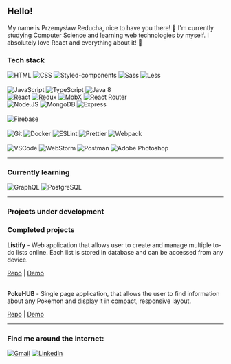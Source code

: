 ## Hello!
My name is Przemysław Reducha, nice to have you there! 👋 I'm currently studying Computer Science and learning web technologies by myself. I absolutely love React and everything about it! 🙂  

### Tech stack
<div>
    <img alt="HTML" src="https://img.shields.io/badge/HTML-orange?logo=html5&logoColor=white&style=flat"/>
    <img alt="CSS" src="https://img.shields.io/badge/CSS-blue?logo=css3&style=flat"/>
    <img alt="Styled-components" src="https://img.shields.io/badge/StyledComponents-pink?logo=Styled-Components&logoColor=white&style=flat"/>
    <img alt='Sass' src="https://img.shields.io/badge/Sass-pink?logo=sass&logoColor=white&style=flat"/>
    <img alt='Less' src="https://img.shields.io/badge/Less-blue?logo=less&logoColor=white&style=flat"/>
</div>
<br/>
<div>
    <img alt="JavaScript" src="https://img.shields.io/badge/JavaScript-yellow?logo=javascript&logoColor=white&style=flat"/>
    <img alt="TypeScript" src="https://img.shields.io/badge/TypeScript-blue?logo=typescript&style=flat"/>
    <img alt="Java 8" src="https://img.shields.io/badge/Java 8-red?logo=java&style=flat"/>
</div>
<div>
    <img alt="React" src="https://img.shields.io/badge/React-black?logo=react&logoColor=white&style=flat"/>
    <img alt="Redux" src="https://img.shields.io/badge/Redux-black?logo=redux&style=flat"/>
    <img alt="MobX" src="https://img.shields.io/badge/Mobx-black?logo=mobx&style=flat"/>
    <img alt="React Router" src="https://img.shields.io/badge/ReactRouter-black?logo=React-Router&logoColor=white&style=flat"/>
</div>
<div>
    <img alt='Node.JS' src="https://img.shields.io/badge/Node.JS-green?logo=node.js&logoColor=white&style=flat"/>
    <img alt="MongoDB" src="https://img.shields.io/badge/MongoDB-darkgreen?logo=mongodb&logoColor=white&style=flat"/>
    <img alt="Express" src="https://img.shields.io/badge/Express-gray?style=flat"/>
</div>
<br/>
<div>
    <img alt="Firebase" src="https://img.shields.io/badge/Firebase-orange?logo=firebase&logoColor=white&style=flat"/>
</div>
<br/>
<div>
    <img alt="Git" src="https://img.shields.io/badge/Git-red?logo=git&logoColor=white&style=flat"/>
    <img alt="Docker" src="https://img.shields.io/badge/Docker-blue?logo=docker&logoColor=white&style=flat"/>
    <img alt="ESLint" src="https://img.shields.io/badge/ESLint-purple?logo=eslint&logoColor=white&style=flat"/>
    <img alt="Prettier" src="https://img.shields.io/badge/Prettier-24292e?logo=prettier&logoColor=white&style=flat"/>
    <img alt="Webpack" src="https://img.shields.io/badge/Webpack-blue?logo=webpack&logoColor=white&style=flat"/>
</div>
<br/>
<div>
    <img alt="VSCode" src="https://img.shields.io/badge/VS Code-blue?logo=Visual-Studio-Code&logoColor=white&style=flat"/>
    <img alt="WebStorm" src="https://img.shields.io/badge/WebStorm-black?logo=webstorm&logoColor=white&style=flat"/>
    <img alt="Postman" src="https://img.shields.io/badge/Postman-orange?logo=postman&logoColor=white&style=flat"/>
    <img alt="Adobe Photoshop" src="https://img.shields.io/badge/Photoshop CS-darkblue?logo=Adobe-Photoshop&logoColor=white&style=flat"/>
</div>
<hr/>

### Currently learning
<div>
<img alt='GraphQL' src="https://img.shields.io/badge/GraphQL-magenta?logo=graphql&logoColor=white&style=flat"/>
<img alt="PostgreSQL" src="https://img.shields.io/badge/PostgreSQL-blue?logo=postgresql&logoColor=white&style=flat"/>

</div>
<hr/>

### Projects under development



### Completed projects
<strong>Listify</strong> - Web application that allows user to create and manage multiple to-do lists online. Each list is stored in database and can be accessed from any device.

<div>
<a href="https://github.com/ciemekk92/listify">Repo</a> | <a href="https://listify-react.firebaseapp.com/">Demo</a>
</div><br/>

<strong>PokeHUB</strong> - Single page application, that allows the user to find information about any Pokemon and display it in compact, responsive layout.
<div>
<a href="https://github.com/ciemekk92/pokehub_react">Repo</a> | <a href="https://pokehubreact.firebaseapp.com/">Demo</a>
</div>


<hr/>

### Find me around the internet:
<div>
<a href="mailto:przemyslaw.reducha@gmail.com"><img alt="Gmail" src="https://img.shields.io/badge/Gmail-red?style=flat&logo=gmail&logoColor=white"/></a>
<a href="https://www.linkedin.com/in/przemys%C5%82aw-reducha-1b8127125/"><img alt="LinkedIn" src="https://img.shields.io/badge/LinkedIn-blue?style=flat&logo=linkedin&logoColor=white"/></a>
</div>
